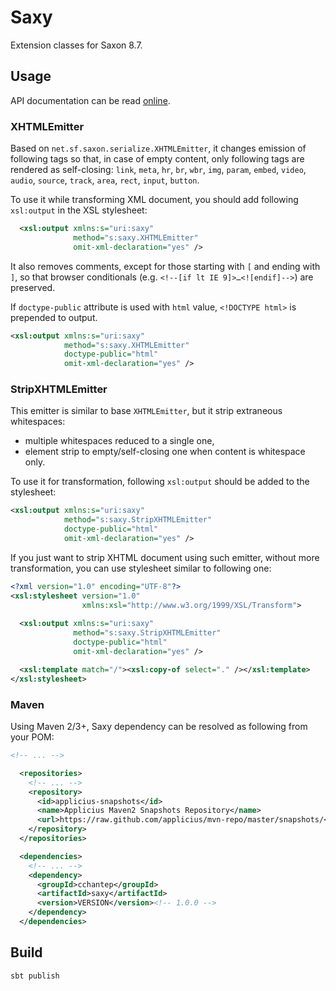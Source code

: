 # Saxy

Extension classes for Saxon 8.7.

## Usage

API documentation can be read [online](http://cchantep.github.io/saxy/).

### XHTMLEmitter

Based on `net.sf.saxon.serialize.XHTMLEmitter`, it changes emission of following tags so that, in case of empty content, only following tags are rendered as self-closing: `link`, `meta`, `hr`, `br`, `wbr`, `img`, `param`, `embed`, `video`, `audio`, `source`, `track`, `area`, `rect`, `input`, `button`.

To use it while transforming XML document, you should add following `xsl:output` in the XSL stylesheet:

```xml
  <xsl:output xmlns:s="uri:saxy"
              method="s:saxy.XHTMLEmitter"
              omit-xml-declaration="yes" />
```

It also removes comments, except for those starting with `[` and ending with `]`, so that browser conditionals (e.g. `<!--[if lt IE 9]>…<![endif]-->`) are preserved.

If `doctype-public` attribute is used with `html` value, `<!DOCTYPE html>` is prepended to output.

```xml
<xsl:output xmlns:s="uri:saxy"
            method="s:saxy.XHTMLEmitter"
            doctype-public="html"
            omit-xml-declaration="yes" />
```

### StripXHTMLEmitter

This emitter is similar to base `XHTMLEmitter`, but it strip extraneous whitespaces:

- multiple whitespaces reduced to a single one,
- element strip to empty/self-closing one when content is whitespace only.

To use it for transformation, following `xsl:output` should be added to the stylesheet:

```xml
<xsl:output xmlns:s="uri:saxy"
            method="s:saxy.StripXHTMLEmitter" 
            doctype-public="html"
            omit-xml-declaration="yes" />
```

If you just want to strip XHTML document using such emitter, without more transformation, you can use stylesheet similar to following one:

```xml
<?xml version="1.0" encoding="UTF-8"?>
<xsl:stylesheet version="1.0"
                xmlns:xsl="http://www.w3.org/1999/XSL/Transform">
  
  <xsl:output xmlns:s="uri:saxy"
              method="s:saxy.StripXHTMLEmitter" 
              doctype-public="html"
              omit-xml-declaration="yes" />

  <xsl:template match="/"><xsl:copy-of select="." /></xsl:template>
</xsl:stylesheet>
```

### Maven

Using Maven 2/3+, Saxy dependency can be resolved as following from your POM:

```xml
<!-- ... -->

  <repositories>
    <!-- ... -->
    <repository>
      <id>applicius-snapshots</id>
      <name>Applicius Maven2 Snapshots Repository</name>
      <url>https://raw.github.com/applicius/mvn-repo/master/snapshots/</url>
    </repository>
  </repositories>

  <dependencies>
    <!-- ... -->
    <dependency>
      <groupId>cchantep</groupId>
      <artifactId>saxy</artifactId>
      <version>VERSION</version><!-- 1.0.0 -->
    </dependency>
  </dependencies>

```

## Build

`sbt publish`